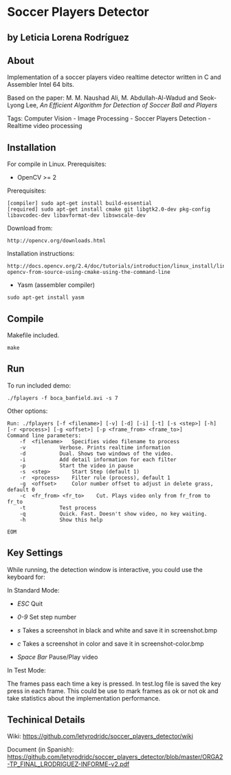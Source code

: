 # Soccer Players Detector 
## by Leticia Lorena Rodríguez

## About

Implementation of a soccer players video realtime detector written in C and Assembler Intel 64 bits.

Based on the paper: M. M. Naushad Ali, M. Abdullah-Al-Wadud and Seok-Lyong Lee,
*An Efficient Algorithm for Detection of Soccer Ball and Players*

Tags: Computer Vision - Image Processing - Soccer Players Detection - Realtime video processing

## Installation

For compile in Linux.
Prerequisites:

- OpenCV >= 2


Prerequisites:
```
[compiler] sudo apt-get install build-essential
[required] sudo apt-get install cmake git libgtk2.0-dev pkg-config libavcodec-dev libavformat-dev libswscale-dev
```

Download from: 
```
http://opencv.org/downloads.html
```

Installation instructions: 

```
http://docs.opencv.org/2.4/doc/tutorials/introduction/linux_install/linux_install.html#building-opencv-from-source-using-cmake-using-the-command-line
```

- Yasm (assembler compiler)

```
sudo apt-get install yasm
```

## Compile

Makefile included.

```
make
```


## Run

To run included demo: 

```
./fplayers -f boca_banfield.avi -s 7
```

Other options:

```
Run: ./fplayers [-f <filename>] [-v] [-d] [-i] [-t] [-s <step>] [-h] [-r <process>] [-g <offset>] [-p <frame_from> <frame_to>]
Command line parameters:
	-f	<filename>	 Specifies video filename to process
	-v			 Verbose. Prints realtime information
	-d			 Dual. Shows two windows of the video.
	-i			 Add detail information for each filter
	-p			 Start the video in pause
	-s	<step>   	 Start Step (default 1)
	-r	<process>	 Filter rule (process), default 1
	-g	<offset>	 Color number offset to adjust in delete grass, default 0
	-c	<fr_from> <fr_to>	 Cut. Plays video only from fr_from to fr_to
	-t			 Test process
	-q			 Quick. Fast. Doesn't show video, no key waiting.
	-h			 Show this help

EOM
```

## Key Settings

While running, the detection window is interactive, you could use the keyboard for:

In Standard Mode:

- *ESC* Quit

- *0-9* Set step number

- *s* Takes a screenshot in black and white and save it in screenshot.bmp

- *c* Takes a screenshot in color and save it in screenshot\-color.bmp

- *Space Bar* Pause/Play video

In Test Mode: 

The frames pass each time a key is pressed. In test.log file is saved the key press in each frame. This could be use to mark frames as ok or not ok and take statistics about the implementation performance. 

## Techinical Details

Wiki: https://github.com/letyrodridc/soccer_players_detector/wiki

Document (in Spanish): https://github.com/letyrodridc/soccer_players_detector/blob/master/ORGA2-TP_FINAL_LRODRIGUEZ-INFORME-v2.pdf
